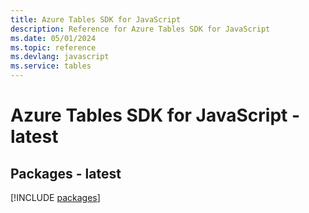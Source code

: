 ```yaml
---
title: Azure Tables SDK for JavaScript
description: Reference for Azure Tables SDK for JavaScript
ms.date: 05/01/2024
ms.topic: reference
ms.devlang: javascript
ms.service: tables
---
```

# Azure Tables SDK for JavaScript - latest
## Packages - latest
[!INCLUDE [packages](tables-index.md)]